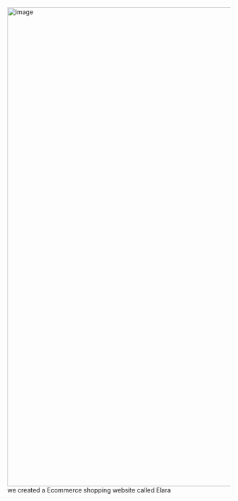 <img width="1920" height="1080" alt="image" src="https://github.com/user-attachments/assets/4500453b-6407-46eb-b74a-627878907850" />
we created a Ecommerce shopping website called Elara
